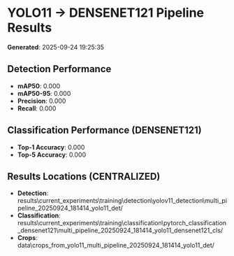 # YOLO11 -> DENSENET121 Pipeline Results

**Generated**: 2025-09-24 19:25:35

## Detection Performance
- **mAP50**: 0.000
- **mAP50-95**: 0.000
- **Precision**: 0.000
- **Recall**: 0.000

## Classification Performance (DENSENET121)
- **Top-1 Accuracy**: 0.000
- **Top-5 Accuracy**: 0.000

## Results Locations (CENTRALIZED)
- **Detection**: results\current_experiments\training\detection\yolov11_detection\multi_pipeline_20250924_181414_yolo11_det/
- **Classification**: results\current_experiments\training\classification\pytorch_classification_densenet121\multi_pipeline_20250924_181414_yolo11_densenet121_cls/
- **Crops**: data\crops_from_yolo11_multi_pipeline_20250924_181414_yolo11_det/

